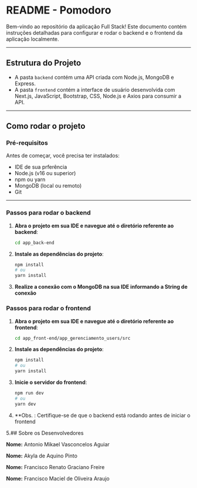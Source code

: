 # README - Pomodoro

Bem-vindo ao repositório da aplicação Full Stack! Este documento contém instruções detalhadas para configurar e rodar o backend e o frontend da aplicação localmente.

---

## Estrutura do Projeto

- A pasta `backend` contém uma API criada com Node.js, MongoDB e Express.  
- A pasta `frontend` contém a interface de usuário desenvolvida com Next.js, JavaScript, Bootstrap, CSS, Node.js e Axios para consumir a API.

---

## Como rodar o projeto

### Pré-requisitos

Antes de começar, você precisa ter instalados:

- IDE de sua prferência
- Node.js (v16 ou superior)
- npm ou yarn
- MongoDB (local ou remoto)
- Git

---

### Passos para rodar o **backend**

1. **Abra o projeto em sua IDE e navegue até o diretório referente ao backend**:
   ```bash
   cd app_back-end

2. **Instale as dependências do projeto**:
    ```bash
    npm install
    # ou 
    yarn install

3. **Realize a conexão com o MongoDB na sua IDE informando a String de conexão**

### Passos para rodar o **frontend**
1. **Abra o projeto em sua IDE e navegue até o diretório referente ao frontend**:
   ```bash
   cd app_front-end/app_gerenciamento_users/src

2. **Instale as dependências do projeto**:
    ```bash
    npm install
    # ou 
    yarn install

3. **Inicie o servidor do frontend**:
    ```bash
    npm run dev
    # ou
    yarn dev

4. **Obs. : Certifique-se de que o backend está rodando antes de iniciar o frontend

5.## Sobre os Desenvolvedores

**Nome:** Antonio Mikael Vasconcelos Aguiar

**Nome:** Akyla de Aquino Pinto

**Nome:** Francisco Renato Graciano Freire

**Nome:** Francisco Maciel de Oliveira Araujo


